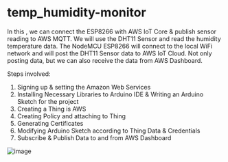 # temp_humidity-monitor
In this , we can connect the ESP8266 with AWS IoT Core & publish sensor reading to AWS MQTT. 
We will use the DHT11 Sensor and read the humidity temperature data. 
The NodeMCU ESP8266 will connect to the local WiFi network and will post the DHT11 Sensor data to AWS IoT Cloud. 
Not only posting data, but we can also receive the data from AWS Dashboard. 

Steps involved:
1. Signing up & setting the Amazon Web Services
2. Installing Necessary Libraries to Arduino IDE & Writing an Arduino Sketch for the project
3. Creating a Thing is AWS
4. Creating Policy and attaching to Thing
5. Generating Certificates
6. Modifying Arduino Sketch according to Thing Data & Credentials
7. Subscribe & Publish Data to and from AWS Dashboard


![image](https://github.com/priyadharshini1250/temp_humidity-monitor/assets/90914294/e5ed15c2-9bb1-4a29-916b-b1fb9549b99f)
